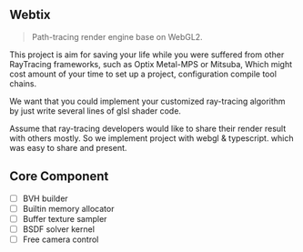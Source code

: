 Webtix
-----
> Path-tracing render engine base on WebGL2.

This project is aim for saving your life while you were suffered from other RayTracing frameworks, such as Optix Metal-MPS or Mitsuba, Which might cost amount of your time to set up a project, configuration compile tool chains.

We want that you could implement your customized ray-tracing algorithm by just write several lines of glsl shader code.

Assume that ray-tracing developers would like to share their render result with others mostly. So we implement project with webgl & typescript. which was easy to share and present.

## Core Component
- [ ] BVH builder
- [ ] Builtin memory allocator
- [ ] Buffer texture sampler
- [ ] BSDF solver kernel
- [ ] Free camera control